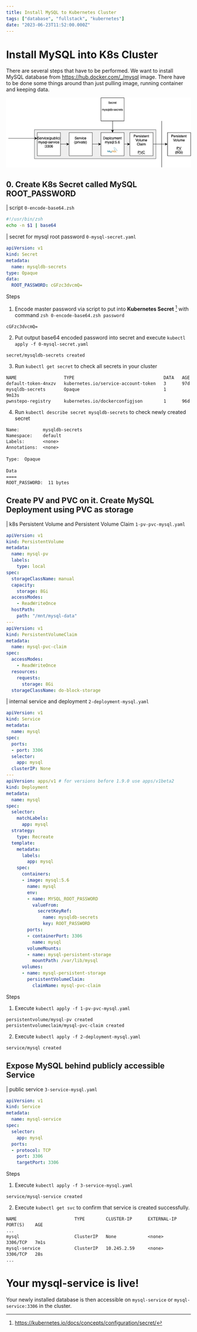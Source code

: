 ```yaml
---
title: Install MySQL to Kubernetes Cluster
tags: ["database", "fullstack", "kubernetes"]
date: "2023-06-23T11:52:00.000Z"
---
```


# Install MySQL into K8s Cluster
There are several steps that have to be performed. We want to install MySQL database from https://hub.docker.com/_/mysql image. There have to be done some things around than just pulling image, running container and keeping data.  
<p align="center">
  <img src="mysql-deployment.png" alt="Installed MySQL in K8s Cluster "/>
</p>

## 0. Create K8s Secret called MySQL ROOT_PASSWORD
| script `0-encode-base64.zsh` 
```zsh 
#!/usr/bin/zsh
echo -n $1 | base64
```
| secret for mysql root password `0-mysql-secret.yaml`
```yaml
apiVersion: v1
kind: Secret
metadata:
  name: mysqldb-secrets
type: Opaque
data:
  ROOT_PASSWORD: cGFzc3dvcmQ=
```
Steps
1. Encode master password via script to put into **Kubernetes Secret** [^1] with command `zsh 0-encode-base64.zsh password`
```
cGFzc3dvcmQ=
```
2. Put output base64 encoded password into secret and execute `kubectl apply -f 0-mysql-secret.yaml`
```
secret/mysqldb-secrets created
```
3. Run `kubectl get secret` to check all secrets in your cluster
```
NAME                  TYPE                                  DATA   AGE
default-token-4nxzv   kubernetes.io/service-account-token   3      97d
mysqldb-secrets       Opaque                                1      9m13s
pwnstepo-registry     kubernetes.io/dockerconfigjson        1      96d
```
4. Run `kubectl describe secret mysqldb-secrets` to check newly created secret
```
Name:         mysqldb-secrets
Namespace:    default
Labels:       <none>
Annotations:  <none>

Type:  Opaque

Data
====
ROOT_PASSWORD:  11 bytes
```
## Create PV and PVC on it. Create MySQL Deployment using PVC as storage
| k8s Persistent Volume and Persistent Volume Claim `1-pv-pvc-mysql.yaml`
```yaml
apiVersion: v1
kind: PersistentVolume
metadata:
  name: mysql-pv
  labels:
    type: local
spec:
  storageClassName: manual
  capacity:
    storage: 8Gi
  accessModes:
    - ReadWriteOnce
  hostPath:
    path: "/mnt/mysql-data"
---
apiVersion: v1
kind: PersistentVolumeClaim
metadata:
  name: mysql-pvc-claim
spec:
  accessModes:
    - ReadWriteOnce
  resources:
    requests:
      storage: 8Gi
  storageClassName: do-block-storage
```
| internal service and deployment `2-deployment-mysql.yaml`
```yaml
apiVersion: v1
kind: Service
metadata:
  name: mysql
spec:
  ports:
  - port: 3306
  selector:
    app: mysql
  clusterIP: None
---
apiVersion: apps/v1 # for versions before 1.9.0 use apps/v1beta2
kind: Deployment
metadata:
  name: mysql
spec:
  selector:
    matchLabels:
      app: mysql
  strategy:
    type: Recreate
  template:
    metadata:
      labels:
        app: mysql
    spec:
      containers:
      - image: mysql:5.6
        name: mysql
        env:
        - name: MYSQL_ROOT_PASSWORD
          valueFrom:
            secretKeyRef:
              name: mysqldb-secrets
              key: ROOT_PASSWORD
        ports:
        - containerPort: 3306
          name: mysql
        volumeMounts:
        - name: mysql-persistent-storage
          mountPath: /var/lib/mysql
      volumes:
      - name: mysql-persistent-storage
        persistentVolumeClaim:
          claimName: mysql-pvc-claim
```
Steps
1. Execute `kubectl apply -f 1-pv-pvc-mysql.yaml`
```
persistentvolume/mysql-pv created
persistentvolumeclaim/mysql-pvc-claim created
```
2. Execute `kubectl apply -f 2-deployment-mysql.yaml`
```
service/mysql created
```
## Expose MySQL behind publicly accessible Service
| public service `3-service-mysql.yaml`
```yaml
apiVersion: v1
kind: Service
metadata:
  name: mysql-service
spec:
  selector:
    app: mysql
  ports:
  - protocol: TCP
    port: 3306
    targetPort: 3306
```
Steps
1. Execute `kubectl apply -f 3-service-mysql.yaml`
```
service/mysql-service created
```
2. Execute `kubectl get svc` to confirm that service is created successfully.
```
NAME                      TYPE        CLUSTER-IP      EXTERNAL-IP   PORT(S)    AGE
...
mysql                     ClusterIP   None            <none>        3306/TCP   7m1s
mysql-service             ClusterIP   10.245.2.59     <none>        3306/TCP   28s
...
```
# Your mysql-service is live!
Your newly installed  database is then accessible on `mysql-service` or `mysql-service:3306` in the cluster.   

[^1]: https://kubernetes.io/docs/concepts/configuration/secret/